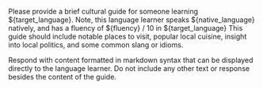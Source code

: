 Please provide a brief cultural guide for someone learning ${target_language}.
Note, this language learner speaks ${native_language} natively, and has a fluency of ${fluency} / 10 in ${target_language}
This guide should include notable places to visit, popular local cuisine, insight into local politics, and some common slang or idioms.

Respond with content formatted in markdown syntax that can be displayed directly to the language learner.
Do not include any other text or response besides the content of the guide.